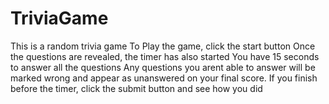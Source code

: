 # TriviaGame
This is a random trivia game
To Play the game, click the start button
Once the questions are revealed, the timer has also started
You have 15 seconds to answer all the questions
Any questions you arent able to answer will be marked wrong and appear as unanswered on your final score.
If you finish before the timer, click the submit button and see how you did
